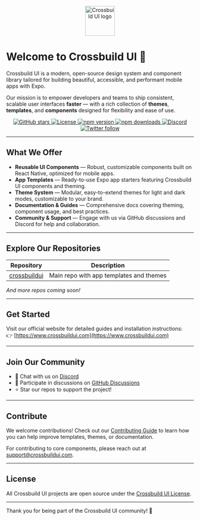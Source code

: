 <p align="center">
  <img src="https://avatars.githubusercontent.com/u/212315651?s=400&u=f6285fe443652ec5009b9b9b2efdf75fc8f8d127&v=4" height="80" alt="Crossbuild UI logo" />
</p>

# Welcome to Crossbuild UI 🚀

Crossbuild UI is a modern, open-source design system and component library tailored for building beautiful, accessible, and performant mobile apps with Expo.

Our mission is to empower developers and teams to ship consistent, scalable user interfaces **faster** — with a rich collection of **themes**, **templates**, and **components** designed for flexibility and ease of use.

<p align="center">
  <a href="https://github.com/crossbuildui/crossbuildui/stargazers">
    <img src="https://img.shields.io/github/stars/crossbuildui/crossbuildui?style=social" alt="GitHub stars" />
  </a>
  <a href="https://github.com/crossbuildui/crossbuildui/blob/main/LICENSE">
    <img src="https://img.shields.io/github/license/crossbuildui/crossbuildui" alt="License" />
  </a>
  <a href="https://www.npmjs.com/package/@crossbuildui/core">
    <img src="https://img.shields.io/npm/v/@crossbuildui/core" alt="npm version" />
  </a>
  <a href="https://www.npmjs.com/package/@crossbuildui/core">
    <img src="https://img.shields.io/npm/dm/@crossbuildui/core" alt="npm downloads" />
  </a>
  <a href="https://discord.gg/UNFyAjsp">
    <img src="https://img.shields.io/discord/QUgPps8hUn?label=Join%20Community&logo=discord&color=5865F2" alt="Discord" />
  </a>
  <a href="https://twitter.com/crossbuildui">
    <img src="https://img.shields.io/twitter/follow/crossbuildui?style=social" alt="Twitter follow" />
  </a>
</p>

---

## What We Offer

- **Reusable UI Components** — Robust, customizable components built on React Native, optimized for mobile apps.
- **App Templates** — Ready-to-use Expo app starters featuring Crossbuild UI components and theming.
- **Theme System** — Modular, easy-to-extend themes for light and dark modes, customizable to your brand.
- **Documentation & Guides** — Comprehensive docs covering theming, component usage, and best practices.
- **Community & Support** — Engage with us via GitHub discussions and Discord for help and collaboration.

---

## Explore Our Repositories

| Repository               | Description                                      |
| ----------------------- | ------------------------------------------------|
| [crossbuildui](https://github.com/crossbuildui/crossbuildui)  | Main repo with app templates and themes           |

*And more repos coming soon!*

---

## Get Started

Visit our official website for detailed guides and installation instructions:  
👉 [https://www.crossbuildui.com](https://www.crossbuildui.com)

---

## Join Our Community

- 💬 Chat with us on [Discord](https://discord.gg/UNFyAjsp)  
- 🤝 Participate in discussions on [GitHub Discussions](https://github.com/crossbuildui/crossbuildui/discussions)  
- ⭐ Star our repos to support the project!

---

## Contribute

We welcome contributions! Check out our [Contributing Guide](https://github.com/crossbuildui/crossbuildui/blob/main/CONTRIBUTING.md) to learn how you can help improve templates, themes, or documentation.

For contributing to core components, please reach out at [support@crossbuildui.com](mailto:support@crossbuildui.com).

---

## License

All Crossbuild UI projects are open source under the [Crossbuild UI License](https://github.com/crossbuildui/crossbuildui/blob/main/LICENSE).

---

Thank you for being part of the Crossbuild UI community! 🚀
